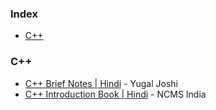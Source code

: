 ### Index

* [C++](#C++)

### C++
* [C++ Brief Notes | Hindi](https://ehindistudy.com/2020/12/01/cpp-notes-in-hindi/) - Yugal Joshi
* [C++ Introduction Book | Hindi](https://www.google.com/url?sa=t&rct=j&q=&esrc=s&source=web&cd=&ved=2ahUKEwiem5DE187zAhXI4jgGHa0zAcEQFnoECAIQAQ&url=http%3A%2F%2Fncsmindia.com%2Fwp-content%2Fuploads%2F2012%2F04%2Fc%2B%2B-hindi.pdf&usg=AOvVaw0gIdvNDTiYfUpIMmIlrXIV) - NCMS India